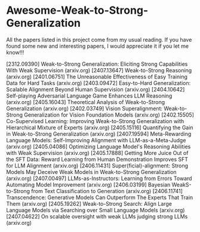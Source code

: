 # Awesome-Weak-to-Strong-Generalization
All the papers listed in this project come from my usual reading.
If you have found some new and interesting papers, I would appreciate it if you let me know!!! 

[2312.09390] Weak-to-Strong Generalization: Eliciting Strong Capabilities With Weak Supervision (arxiv.org)
[2407.13647] Weak-to-Strong Reasoning (arxiv.org)
[2401.06751] The Unreasonable Effectiveness of Easy Training Data for Hard Tasks (arxiv.org)
[2403.09472] Easy-to-Hard Generalization: Scalable Alignment Beyond Human Supervision (arxiv.org)
[2404.10642] Self-playing Adversarial Language Game Enhances LLM Reasoning (arxiv.org)
[2405.16043] Theoretical Analysis of Weak-to-Strong Generalization (arxiv.org)
[2402.03749] Vision Superalignment: Weak-to-Strong Generalization for Vision Foundation Models (arxiv.org)
[2402.15505] Co-Supervised Learning: Improving Weak-to-Strong Generalization with Hierarchical Mixture of Experts (arxiv.org)
[2405.15116] Quantifying the Gain in Weak-to-Strong Generalization (arxiv.org)
[2407.19594] Meta-Rewarding Language Models: Self-Improving Alignment with LLM-as-a-Meta-Judge (arxiv.org)
[2405.04086] Optimizing Language Model's Reasoning Abilities with Weak Supervision (arxiv.org)
[2405.17888] Getting More Juice Out of the SFT Data: Reward Learning from Human Demonstration Improves SFT for LLM Alignment (arxiv.org)
[2406.11431] Super(ficial)-alignment: Strong Models May Deceive Weak Models in Weak-to-Strong Generalization (arxiv.org)
[2407.00497] LLMs-as-Instructors: Learning from Errors Toward Automating Model Improvement (arxiv.org)
[2406.03199] Bayesian WeakS-to-Strong from Text Classification to Generation (arxiv.org)
[2406.11741] Transcendence: Generative Models Can Outperform The Experts That Train Them (arxiv.org)
[2405.19262] Weak-to-Strong Search: Align Large Language Models via Searching over Small Language Models (arxiv.org)
[2407.04622] On scalable oversight with weak LLMs judging strong LLMs (arxiv.org)
